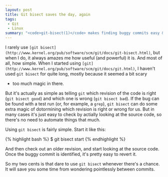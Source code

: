 ```yaml
---
layout: post
title: Git bisect saves the day, again
tags:
 - Git
 - Linux
summary: "<code>git-bisect(1)</code> makes finding buggy commits easy & fun."
---
```


I rarely use `[git
bisect](http://www.kernel.org/pub/software/scm/git/docs/git-bisect.html)`, but
when I do, it always amazes me how useful (and powerful) it is. And most of
all, how simple. When I started using
`[git](http://www.kernel.org/pub/software/scm/git/docs/git.html)`, I haven't
used `git bisect` for quite long, mostly because it seemed a bit scary
- too much magic in there.

But it's actually as simple as telling `git` which revision of the code is
right (`git bisect good`) and which one is wrong (`git bisect bad`). If the bug
can be found with a test run (or, for example, a `grep`), `git bisect` can do
some extra magic of dotormining which revision is right or wrong for us. But in
many cases it's just easy to check by actially looking at the source code, so
there's no need to automate things that much.

Using `git bisect` is fairly simple. Start it like this:

{% highlight bash %}
$ git bisect start
{% endhighlight %}

And then check out an older revision, and start looking at the source code.
Once the buggy commit is identified, it's pretty easy to revert it.

So my two cents is that dare to use `git bisect` whenever there's a chance. It
will save you some time from wondering pointlessly between commits.
